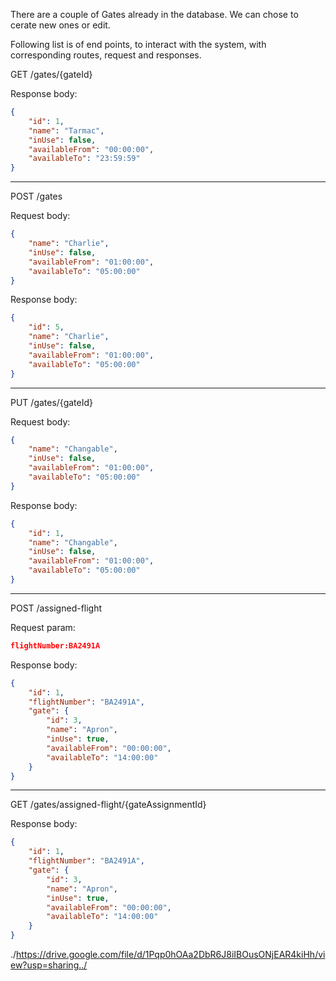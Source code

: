 There are a couple of Gates already in the database. We can chose to cerate new ones or edit.

Following list is of end points, to interact with the system, with corresponding routes, request and responses.

GET /gates/{gateId}

Response body:

```json
{
    "id": 1,
    "name": "Tarmac",
    "inUse": false,
    "availableFrom": "00:00:00",
    "availableTo": "23:59:59"
}
```

-----------------------------------------

POST /gates

Request body:

```json
{
    "name": "Charlie",
    "inUse": false,
    "availableFrom": "01:00:00",
    "availableTo": "05:00:00"
}
```

Response body:

```json
{
    "id": 5,
    "name": "Charlie",
    "inUse": false,
    "availableFrom": "01:00:00",
    "availableTo": "05:00:00"
}
```

-----------------------------------------

PUT /gates/{gateId}

Request body:

```json
{
    "name": "Changable",
    "inUse": false,
    "availableFrom": "01:00:00",
    "availableTo": "05:00:00"
}
```

Response body:

```json
{
    "id": 1,
    "name": "Changable",
    "inUse": false,
    "availableFrom": "01:00:00",
    "availableTo": "05:00:00"
}
```

-----------------------------------------

POST /assigned-flight

Request param:

```json
flightNumber:BA2491A
```

Response body:

```json
{
    "id": 1,
    "flightNumber": "BA2491A",
    "gate": {
        "id": 3,
        "name": "Apron",
        "inUse": true,
        "availableFrom": "00:00:00",
        "availableTo": "14:00:00"
    }
}
```

-----------------------------------------

GET /gates/assigned-flight/{gateAssignmentId}

Response body:

```json
{
    "id": 1,
    "flightNumber": "BA2491A",
    "gate": {
        "id": 3,
        "name": "Apron",
        "inUse": true,
        "availableFrom": "00:00:00",
        "availableTo": "14:00:00"
    }
}
```

./https://drive.google.com/file/d/1Pqp0hOAa2DbR6J8iIBOusONjEAR4kiHh/view?usp=sharing../
